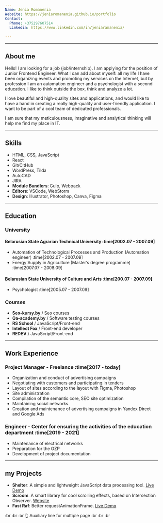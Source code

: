 ```yaml
---
Name: Jenia Romanenia
Website: https://jeniaromanenia.github.io/portfolio
Contact:
  Phone: +375297607514
  Linkedin: https://www.linkedin.com/in/jeniaramanenia/
  
---
```


---
## About me

Hello! I am looking for a job (job/internship). I am applying for the position of Junior Frontend Engineer. What I can add about myself: all my life I have been organizing events and promoting my services on the Internet, but by profession I am an automation engineer and a psychologist with a second education. I like to think outside the box, think and analyze a lot. 

I love beautiful and high-quality sites and applications, and would like to have a hand in creating a really high-quality and user-friendly application. I want to be part of a cool team of dedicated professionals.

I am sure that my meticulousness, imaginative and analytical thinking will help me find my place in IT.

---

## Skills

- HTML, CSS, JavaScript
- React
- Git/CitHub
- WordPress, Tilda
- AutoCAD
- JIRA
- **Module Bundlers**: Gulp, Webpack
- **Editors**: VSCode, WebStorm
- **Design**: Illustrator, Photoshop, Canva, Figma

---

## Education


### University
#### Belarusian State Agrarian Technical University :time[2002.07 - 2007.09]

- Automation of Technological Processes and Production (Automation engineer) :time[2002.07 - 2007.09]
- Energy Supply in Agriculture (Master’s degree programme)  :time[2007.07 - 2008.09]

#### Belarusian State University of Culture and Arts :time[200.07 - 2007.09]

- Psychologist :time[2005.07 - 2007.09]

### Courses
- **Seo-kursy.by** / Seo courses
- **Qa-academy.by** / Software testing courses
- **RS School** / JavaScript/Front-end
- **Intellect Fox** / Front-end developer
- **REDEV** / JavaScript/Front-end

---

## Work Experience

### Project Manager  - Freelance  :time[2017 - today]

- Organization and conduct of advertising campaigns
- Negotiating with customers and participating in tenders
- Layout of sites according to the layout with Figma, Photoshop
- Site administration
- Compilation of the semantic core, SEO site optimization
- Maintaining social networks
- Creation and maintenance of advertising campaigns in Yandex Direct and Google Ads

### Engineer  - Center for ensuring the activities of the education department  :time[2019 - 2021]

- Maintenance of electrical networks
- Preparation for the OZP
- Development of project documentation

---

## my Projects

- **Shelter**: A simple and lightweight JavaScript data processing tool. [Live Demo](https://mywsq.github.io/processor)
- **Scroom**: A smart library for cool scrolling effects, based on Intersection Observer. [Website](https://scroom.wsq.cool)
- **Fast Raf**: Better requestAnimationFrame. [Live Demo](https://mywsq.github.io/fast-raf/example)

:br
:br
:br
👆 Auxiliary line for multiple page
:br
:br
:br
